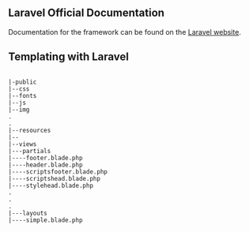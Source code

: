 ## Laravel Official Documentation

Documentation for the framework can be found on the [Laravel website](http://laravel.com/docs).

## Templating with Laravel 
```

|-public
|--css
|--fonts
|--js
|--img
.
.
|--resources
|--
|--views
|---partials
|----footer.blade.php
|----header.blade.php
|----scriptsfooter.blade.php
|----scriptshead.blade.php
|----stylehead.blade.php
.
.
.
|---layouts
|----simple.blade.php

```